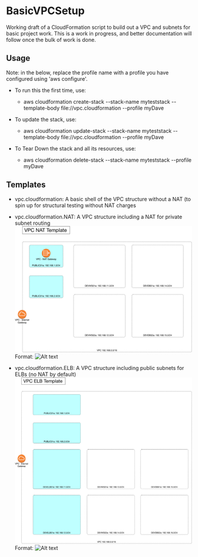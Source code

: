 # BasicVPCSetup
Working draft of a CloudFormation script to build out a VPC and subnets for basic project work. This is a work in progress, and better documentation will follow once the bulk of work is done.

## Usage
Note: in the below, replace the profile name with a profile you have configured using 'aws configure'.

* To run this the first time, use:
    * aws cloudformation create-stack --stack-name myteststack --template-body file://vpc.cloudformation --profile myDave

* To update the stack, use:
    * aws cloudformation update-stack --stack-name myteststack --template-body file://vpc.cloudformation --profile myDave

* To Tear Down the stack and all its resources, use:
    * aws cloudformation delete-stack --stack-name myteststack --profile myDave

## Templates

* vpc.cloudformation: A basic shell of the VPC structure without a NAT (to spin up for structural testing without NAT charges

* vpc.cloudformation.NAT: A VPC structure including a NAT for private subnet routing
![NAT](/diagrams/VPC_NAT_template.png)
Format: ![Alt text](url)

* vpc.cloudformation.ELB: A VPC structure including public subnets for ELBs (no NAT by default)
![NAT](/diagrams/VPC_ELB_template.png)
Format: ![Alt text](url)







